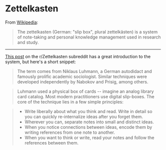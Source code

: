 # Zettelkasten

From [Wikipedia](https://en.wikipedia.org/wiki/Zettelkasten):

> The zettelkasten (German: "slip box", plural zettelkästen) is a system of
> note-taking and personal knowledge management used in research and study.

---

[This post](https://www.reddit.com/r/Zettelkasten/comments/b566a4/what_is_a_zettelkasten/)
on the r/Zettelkasten subreddit has a great introduction to the system, but
here's a short snippet:

> The term comes from Niklaus Luhmann, a German autodidact and famously prolific
> academic sociologist. Similar techniques were developed independently by
> Nabokov and Prisig, among others.

> Luhmann used a physical box of cards -- imagine an analog library card
> catalog. Most modern practitioners use digital slip-boxes. The core of the
> technique lies in a few simple principles:

> - Write liberally about what you think and read. Write in detail so you can
  > quickly re-internalize ideas after you forget them.
> - Wherever you can, separate notes into small and distinct ideas.
> - When you notice connections between ideas, encode them by writing references
  > from one note to another.
> - When you want to think or write, read your notes and follow the references
  > between them.
